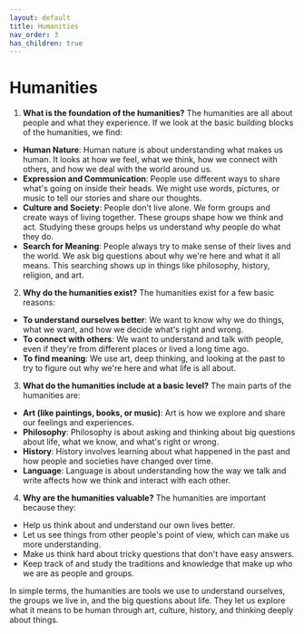 ```yaml
---
layout: default
title: Humanities
nav_order: 3
has_children: true
---
```

# **Humanities**

1. **What is the foundation of the humanities?** The humanities are all about people and what they experience. If we look at the basic building blocks of the humanities, we find:
* **Human Nature**: Human nature is about understanding what makes us human. It looks at how we feel, what we think, how we connect with others, and how we deal with the world around us.
* **Expression and Communication**: People use different ways to share what's going on inside their heads. We might use words, pictures, or music to tell our stories and share our thoughts.
* **Culture and Society**: People don't live alone. We form groups and create ways of living together. These groups shape how we think and act. Studying these groups helps us understand why people do what they do.
* **Search for Meaning**: People always try to make sense of their lives and the world. We ask big questions about why we're here and what it all means. This searching shows up in things like philosophy, history, religion, and art.

2. **Why do the humanities exist?** The humanities exist for a few basic reasons:
* **To understand ourselves better**: We want to know why we do things, what we want, and how we decide what's right and wrong.
* **To connect with others**: We want to understand and talk with people, even if they're from different places or lived a long time ago.
* **To find meaning**: We use art, deep thinking, and looking at the past to try to figure out why we're here and what life is all about.

3. **What do the humanities include at a basic level?** The main parts of the humanities are:
* **Art (like paintings, books, or music)**: Art is how we explore and share our feelings and experiences.
* **Philosophy**: Philosophy is about asking and thinking about big questions about life, what we know, and what's right or wrong.
* **History**: History involves learning about what happened in the past and how people and societies have changed over time.
* **Language**: Language is about understanding how the way we talk and write affects how we think and interact with each other.

4. **Why are the humanities valuable?** The humanities are important because they:
* Help us think about and understand our own lives better.
* Let us see things from other people's point of view, which can make us more understanding.
* Make us think hard about tricky questions that don't have easy answers.
* Keep track of and study the traditions and knowledge that make up who we are as people and groups.

In simple terms, the humanities are tools we use to understand ourselves, the groups we live in, and the big questions about life. They let us explore what it means to be human through art, culture, history, and thinking deeply about things.
